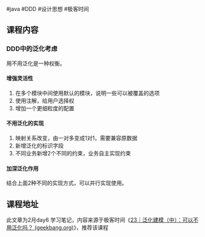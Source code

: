 #java #DDD #设计思想 #极客时间 

## 课程内容

### DDD中的泛化考虑

用不用泛化是一种权衡。

#### 增强灵活性

1. 在多个模块中间使用默认的模块，说明一些可以被覆盖的选项
2. 使用注解，给用户选择权
3. 增加一个更细粒度的配置

#### 不用泛化的实现

1. 映射关系改变，由一对多变成1对1，需要兼容原数据
2. 新增泛化的标识字段
3. 不同业务新增2个不同的约束，业务自主实现约束

#### 加深泛化作用

结合上面2种不同的实现方式，可以并行实现使用。


## 课程地址

此文章为2月day6 学习笔记，内容来源于极客时间《[23｜泛化建模（中）：可以不用泛化吗？ (geekbang.org)](https://time.geekbang.org/column/article/626296)》，推荐该课程
